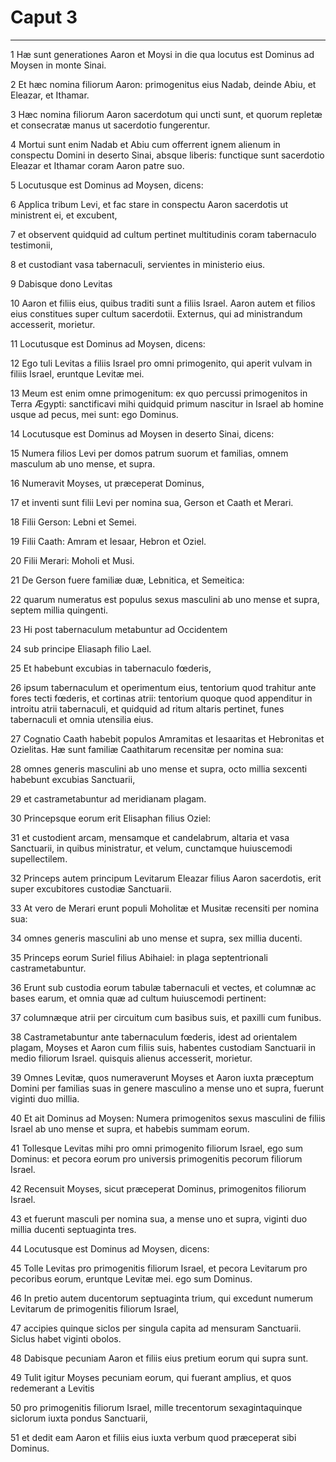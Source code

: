 # Caput 3

***

1 Hæ sunt generationes Aaron et Moysi in die qua locutus est Dominus ad Moysen in monte Sinai.

2 Et hæc nomina filiorum Aaron: primogenitus eius Nadab, deinde Abiu, et Eleazar, et Ithamar.

3 Hæc nomina filiorum Aaron sacerdotum qui uncti sunt, et quorum repletæ et consecratæ manus ut sacerdotio fungerentur.

4 Mortui sunt enim Nadab et Abiu cum offerrent ignem alienum in conspectu Domini in deserto Sinai, absque liberis: functique sunt sacerdotio Eleazar et Ithamar coram Aaron patre suo.

5 Locutusque est Dominus ad Moysen, dicens:

6 Applica tribum Levi, et fac stare in conspectu Aaron sacerdotis ut ministrent ei, et excubent,

7 et observent quidquid ad cultum pertinet multitudinis coram tabernaculo testimonii,

8 et custodiant vasa tabernaculi, servientes in ministerio eius.

9 Dabisque dono Levitas

10 Aaron et filiis eius, quibus traditi sunt a filiis Israel. Aaron autem et filios eius constitues super cultum sacerdotii. Externus, qui ad ministrandum accesserit, morietur.

11 Locutusque est Dominus ad Moysen, dicens:

12 Ego tuli Levitas a filiis Israel pro omni primogenito, qui aperit vulvam in filiis Israel, eruntque Levitæ mei.

13 Meum est enim omne primogenitum: ex quo percussi primogenitos in Terra Ægypti: sanctificavi mihi quidquid primum nascitur in Israel ab homine usque ad pecus, mei sunt: ego Dominus.

14 Locutusque est Dominus ad Moysen in deserto Sinai, dicens:

15 Numera filios Levi per domos patrum suorum et familias, omnem masculum ab uno mense, et supra.

16 Numeravit Moyses, ut præceperat Dominus,

17 et inventi sunt filii Levi per nomina sua, Gerson et Caath et Merari.

18 Filii Gerson: Lebni et Semei.

19 Filii Caath: Amram et Iesaar, Hebron et Oziel.

20 Filii Merari: Moholi et Musi.

21 De Gerson fuere familiæ duæ, Lebnitica, et Semeitica:

22 quarum numeratus est populus sexus masculini ab uno mense et supra, septem millia quingenti.

23 Hi post tabernaculum metabuntur ad Occidentem

24 sub principe Eliasaph filio Lael.

25 Et habebunt excubias in tabernaculo fœderis,

26 ipsum tabernaculum et operimentum eius, tentorium quod trahitur ante fores tecti fœderis, et cortinas atrii: tentorium quoque quod appenditur in introitu atrii tabernaculi, et quidquid ad ritum altaris pertinet, funes tabernaculi et omnia utensilia eius.

27 Cognatio Caath habebit populos Amramitas et Iesaaritas et Hebronitas et Ozielitas. Hæ sunt familiæ Caathitarum recensitæ per nomina sua:

28 omnes generis masculini ab uno mense et supra, octo millia sexcenti habebunt excubias Sanctuarii,

29 et castrametabuntur ad meridianam plagam.

30 Princepsque eorum erit Elisaphan filius Oziel:

31 et custodient arcam, mensamque et candelabrum, altaria et vasa Sanctuarii, in quibus ministratur, et velum, cunctamque huiuscemodi supellectilem.

32 Princeps autem principum Levitarum Eleazar filius Aaron sacerdotis, erit super excubitores custodiæ Sanctuarii.

33 At vero de Merari erunt populi Moholitæ et Musitæ recensiti per nomina sua:

34 omnes generis masculini ab uno mense et supra, sex millia ducenti.

35 Princeps eorum Suriel filius Abihaiel: in plaga septentrionali castrametabuntur.

36 Erunt sub custodia eorum tabulæ tabernaculi et vectes, et columnæ ac bases earum, et omnia quæ ad cultum huiuscemodi pertinent:

37 columnæque atrii per circuitum cum basibus suis, et paxilli cum funibus.

38 Castrametabuntur ante tabernaculum fœderis, idest ad orientalem plagam, Moyses et Aaron cum filiis suis, habentes custodiam Sanctuarii in medio filiorum Israel. quisquis alienus accesserit, morietur.

39 Omnes Levitæ, quos numeraverunt Moyses et Aaron iuxta præceptum Domini per familias suas in genere masculino a mense uno et supra, fuerunt viginti duo millia.

40 Et ait Dominus ad Moysen: Numera primogenitos sexus masculini de filiis Israel ab uno mense et supra, et habebis summam eorum.

41 Tollesque Levitas mihi pro omni primogenito filiorum Israel, ego sum Dominus: et pecora eorum pro universis primogenitis pecorum filiorum Israel.

42 Recensuit Moyses, sicut præceperat Dominus, primogenitos filiorum Israel.

43 et fuerunt masculi per nomina sua, a mense uno et supra, viginti duo millia ducenti septuaginta tres.

44 Locutusque est Dominus ad Moysen, dicens:

45 Tolle Levitas pro primogenitis filiorum Israel, et pecora Levitarum pro pecoribus eorum, eruntque Levitæ mei. ego sum Dominus.

46 In pretio autem ducentorum septuaginta trium, qui excedunt numerum Levitarum de primogenitis filiorum Israel,

47 accipies quinque siclos per singula capita ad mensuram Sanctuarii. Siclus habet viginti obolos.

48 Dabisque pecuniam Aaron et filiis eius pretium eorum qui supra sunt.

49 Tulit igitur Moyses pecuniam eorum, qui fuerant amplius, et quos redemerant a Levitis

50 pro primogenitis filiorum Israel, mille trecentorum sexagintaquinque siclorum iuxta pondus Sanctuarii,

51 et dedit eam Aaron et filiis eius iuxta verbum quod præceperat sibi Dominus.

